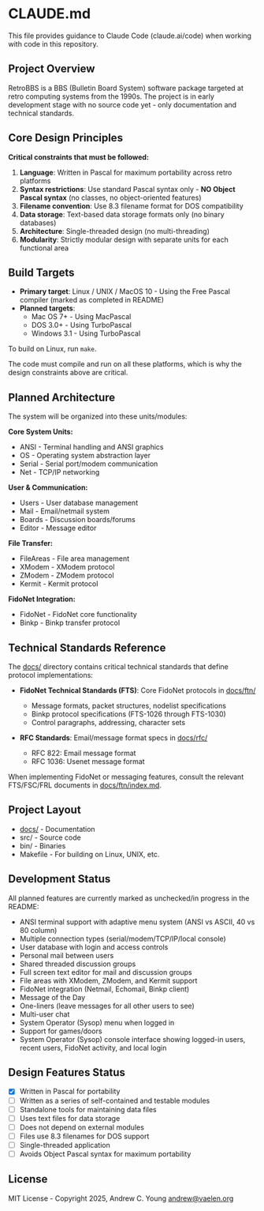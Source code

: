 # CLAUDE.md

This file provides guidance to Claude Code (claude.ai/code) when working with code in this repository.

## Project Overview

RetroBBS is a BBS (Bulletin Board System) software package targeted at retro computing systems from the 1990s. The project is in early development stage with no source code yet - only documentation and technical standards.

## Core Design Principles

**Critical constraints that must be followed:**

1. **Language**: Written in Pascal for maximum portability across retro platforms
2. **Syntax restrictions**: Use standard Pascal syntax only - **NO Object Pascal syntax** (no classes, no object-oriented features)
3. **Filename convention**: Use 8.3 filename format for DOS compatibility
4. **Data storage**: Text-based data storage formats only (no binary databases)
5. **Architecture**: Single-threaded design (no multi-threading)
6. **Modularity**: Strictly modular design with separate units for each functional area

## Build Targets

- **Primary target**: Linux / UNIX / MacOS 10 - Using the Free Pascal compiler (marked as completed in README)
- **Planned targets**:
  - Mac OS 7+ - Using MacPascal
  - DOS 3.0+ - Using TurboPascal
  - Windows 3.1 - Using TurboPascal

To build on Linux, run `make`.

The code must compile and run on all these platforms, which is why the design constraints above are critical.

## Planned Architecture

The system will be organized into these units/modules:

**Core System Units:**
- ANSI - Terminal handling and ANSI graphics
- OS - Operating system abstraction layer
- Serial - Serial port/modem communication
- Net - TCP/IP networking

**User & Communication:**
- Users - User database management
- Mail - Email/netmail system
- Boards - Discussion boards/forums
- Editor - Message editor

**File Transfer:**
- FileAreas - File area management
- XModem - XModem protocol
- ZModem - ZModem protocol
- Kermit - Kermit protocol

**FidoNet Integration:**
- FidoNet - FidoNet core functionality
- Binkp - Binkp transfer protocol

## Technical Standards Reference

The [docs/](docs/) directory contains critical technical standards that define protocol implementations:

- **FidoNet Technical Standards (FTS)**: Core FidoNet protocols in [docs/ftn/](docs/ftn/)
  - Message formats, packet structures, nodelist specifications
  - Binkp protocol specifications (FTS-1026 through FTS-1030)
  - Control paragraphs, addressing, character sets

- **RFC Standards**: Email/message format specs in [docs/rfc/](docs/rfc/)
  - RFC 822: Email message format
  - RFC 1036: Usenet message format

When implementing FidoNet or messaging features, consult the relevant FTS/FSC/FRL documents in [docs/ftn/index.md](docs/ftn/index.md).

## Project Layout

- [docs/](docs/) - Documentation
- src/ - Source code
- bin/ - Binaries
- Makefile - For building on Linux, UNIX, etc.

## Development Status

All planned features are currently marked as unchecked/in progress in the README:
- ANSI terminal support with adaptive menu system (ANSI vs ASCII, 40 vs 80 column)
- Multiple connection types (serial/modem/TCP/IP/local console)
- User database with login and access controls
- Personal mail between users
- Shared threaded discussion groups
- Full screen text editor for mail and discussion groups
- File areas with XModem, ZModem, and Kermit support
- FidoNet integration (Netmail, Echomail, Binkp client)
- Message of the Day
- One-liners (leave messages for all other users to see)
- Multi-user chat
- System Operator (Sysop) menu when logged in
- Support for games/doors
- System Operator (Sysop) console interface showing logged-in users, recent users, FidoNet activity, and local login

## Design Features Status

- [x] Written in Pascal for portability
- [ ] Written as a series of self-contained and testable modules
- [ ] Standalone tools for maintaining data files
- [ ] Uses text files for data storage
- [ ] Does not depend on external modules
- [ ] Files use 8.3 filenames for DOS support
- [ ] Single-threaded application
- [ ] Avoids Object Pascal syntax for maximum portability

## License

MIT License - Copyright 2025, Andrew C. Young <andrew@vaelen.org>
